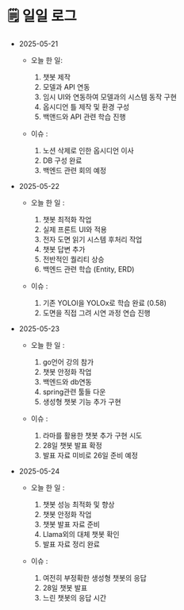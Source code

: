 # 🗒️ 일일 로그

- 2025-05-21

	- 오늘 한 일: 
	   1.  챗봇 제작
	   2.  모델과 API 연동
	   3.  임시 UI와 연동하여 모델과의 시스템 동작 구현
	   4.  옵시디언 틀 제작 및 환경 구성
	   5.  백앤드와 API 관련 학습 진행
	
	- 이슈 : 
	   1.  노션 삭제로 인한 옵시디언 이사
	   2.  DB 구성 완료
	   3.  백엔드 관련 회의 예정


- 2025-05-22

	- 오늘 한 일 :
	   1.  챗봇 최적화 작업
	   2.  실제 프론트 UI와 적용
	   3.  전자 도면 읽기 시스템 후처리 작업
	   4.  챗봇 답변 추가
	   5.  전반적인 퀄리티 상승
	   6.  백엔드 관련 학습 (Entity, ERD) 
	
	 - 이슈 :
	   1. 기존 YOLOl을 YOLOx로 학습 완료 (0.58)
	   2.  도면을 직접 그려 시연 과정 연습 진행


- 2025-05-23

	- 오늘 한 일 :
	   1. go언어 강의 참가
	   2. 챗봇 안정화 작업
	   3. 백엔드와 db연동
	   4. spring관련 툴들 다운
	   5. 생성형 챗봇 기능 추가 구현

	- 이슈 : 
	   1. 라마를 활용한 챗봇 추가 구현 시도
	   2. 28일 챗봇 발표 확정
	   3. 발표 자료 미비로 26일 준비 예정 


- 2025-05-24

	- 오늘 한 일 :
	   1. 챗봇 성능 최적화 및 향상
	   2. 챗봇 안정화 작업
	   3. 챗봇 발표 자료 준비
	   4. Llama외의 대체 챗봇 확인
	   5. 발표 자료 정리 완료

	- 이슈 : 
	   1. 여전히 부정확한 생성형 챗봇의 응답
	   2. 28일 챗봇 발표 
	   3. 느린 챗봇의 응답 시간